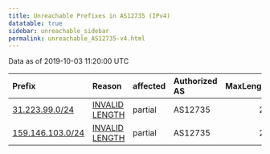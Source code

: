 ```yaml
---
title: Unreachable Prefixes in AS12735 (IPv4)
datatable: true
sidebar: unreachable_sidebar
permalink: unreachable_AS12735-v4.html
---
```


Data as of 2019-10-03 11:20:00 UTC


<div class="datatable-begin"></div>

| Prefix                                                     | Reason                                                                                                     | affected   | Authorized AS   |   MaxLength | Anchor                                         |   unreachable /24s |
|:-----------------------------------------------------------|:-----------------------------------------------------------------------------------------------------------|:-----------|:----------------|------------:|:-----------------------------------------------|-------------------:|
| [31.223.99.0/24](https://stat.ripe.net/31.223.99.0/24)     | [INVALID LENGTH](https://rpki-validator.ripe.net/announcement-preview?asn=AS12735&prefix=31.223.99.0/24)   | partial    | AS12735         |          23 | [RIPE](unreachable_RIPE_NCC_RPKI_Root-v4.html) |                  1 |
| [159.146.103.0/24](https://stat.ripe.net/159.146.103.0/24) | [INVALID LENGTH](https://rpki-validator.ripe.net/announcement-preview?asn=AS12735&prefix=159.146.103.0/24) | partial    | AS12735         |          22 | [RIPE](unreachable_RIPE_NCC_RPKI_Root-v4.html) |                  1 |

<div class="datatable-end"></div>